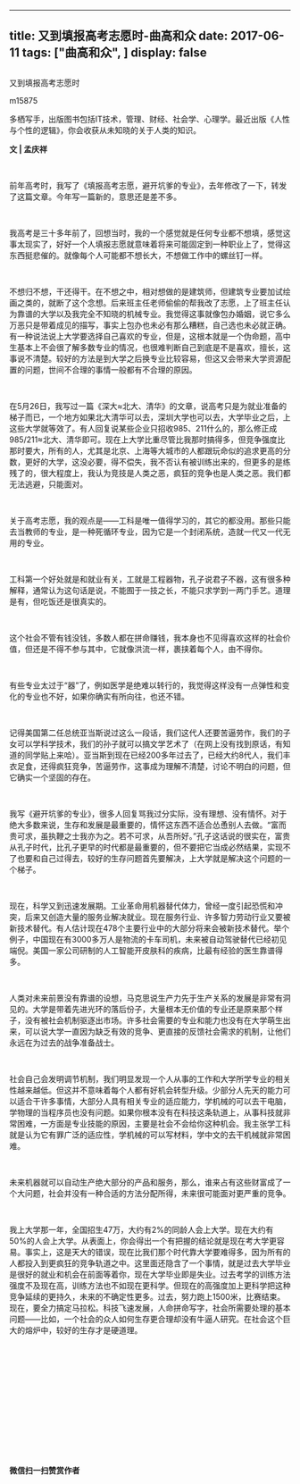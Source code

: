
---
title:   又到填报高考志愿时-曲高和众
date: 2017-06-11
tags: ["曲高和众", ]
display: false
---


## 



又到填报高考志愿时




m15875




多栖写手，出版图书包括IT技术，管理、财经、社会学、心理学。最近出版《人性与个性的逻辑》，你会收获从未知晓的关于人类的知识。


**文 | 孟庆祥**

&nbsp;

前年高考时，我写了《填报高考志愿，避开坑爹的专业》，去年修改了一下，转发了这篇文章。今年写一篇新的，意思还是差不多。

&nbsp;

我高考是三十多年前了，回想当时，我的一个感觉就是任何专业都不想填，感觉这事太现实了，好好一个人填报志愿就意味着将来可能固定到一种职业上了，觉得这东西挺悲催的。就像每个人可能都不想长大，不想做工作中的螺丝钉一样。

&nbsp;

不想归不想，干还得干。在不想之中，相对想做的是建筑师，但建筑专业要加试绘画之类的，就断了这个念想。后来班主任老师偷偷的帮我改了志愿，上了班主任认为靠谱的大学以及我完全不知晓的机械专业。我觉得这事就像包办婚姻，说它多么万恶只是带着成见的描写，事实上包办也未必有那么糟糕，自己选也未必就正确。有一种说法说上大学要选择自己喜欢的专业，但是，这根本就是一个伪命题，高中生基本上不会很了解多数专业的情况，也很难判断自己到底是不是喜欢，擅长，这事说不清楚。较好的方法是到大学之后换专业比较容易，但这又会带来大学资源配置的问题，世间不合理的事情一般都有不合理的原因。

&nbsp;

在5月26日，我写过一篇《深大≈北大、清华》的文章，说高考只是为就业准备的梯子而已，一个地方如果北大清华可以去，深圳大学也可以去，大学毕业之后，上这些大学就等效了。有人回复说某些企业只招收985、211什么的，那么修正成985/211≈北大、清华即可。现在上大学比重尽管比我那时搞得多，但竞争强度比那时要大，所有的人，尤其是北京、上海等大城市的人都跟玩命似的追求更高的分数，更好的大学，这没必要，得不偿失，我不否认有被训练出来的，但更多的是练残了的，很大程度上，我认为竞技是人类之恶，疯狂的竞争也是人类之恶。我们都无法逃避，只能面对。

&nbsp;

关于高考志愿，我的观点是——工科是唯一值得学习的，其它的都没用。那些只能去当教师的专业，是一种死循环专业，因为它是一个封闭系统，造就一代又一代无用的专业。

&nbsp;

工科第一个好处就是和就业有关，工就是工程器物，孔子说君子不器，这有很多种解释，通常认为这句话是说，不能囿于一技之长，不能只求学到一两门手艺。道理是有，但吃饭还是很真实的。

&nbsp;

这个社会不管有钱没钱，多数人都在拼命赚钱，我本身也不见得喜欢这样的社会价值，但还是不得不参与其中，它就像洪流一样，裹挟着每个人，由不得你。

&nbsp;

有些专业太过于“器”了，例如医学是绝难以转行的，我觉得这样没有一点弹性和变化的专业也不好，如果你确实有所向往，也还不错。

&nbsp;

记得美国第二任总统亚当斯说过这么一段话，我们这代人还要苦逼劳作，我们的子女可以学科学技术，我们的孙子就可以搞文学艺术了（在网上没有找到原话，有知道的同学贴上来哈）。亚当斯到现在已经200多年过去了，已经大约8代人，我们丰衣足食，还得疯狂竞争，苦逼劳作，这事成为理解不清楚，讨论不明白的问题，但它确实一个坚固的存在。

&nbsp;

我写《避开坑爹的专业》，很多人回复骂我过分实际，没有理想、没有情怀。对于绝大多数来说，生存和发展是最重要的，情怀这东西不适合怂恿别人去做。“富而贵可求，虽执鞭之士我亦为之。若不可求，从吾所好。”孔子这话说的很实在，富贵从孔子时代，比孔子更早的时代都是最重要的，但不要把它当成必然结果，实现不了也要和自己过得去，较好的生存问题首先要解决，上大学就是解决这个问题的一个梯子。

&nbsp;

现在，科学又到迅速发展期。工业革命用机器替代体力，曾经一度引起恐慌和冲突，后来又创造大量的服务业解决就业。现在服务行业、许多智力劳动行业又要被新技术替代。有人估计现在478个主要行业中的大部分将来会被新技术替代。举个例子，中国现在有3000多万人是物流的卡车司机，未来被自动驾驶替代已经初见端倪。美国一家公司研制的人工智能开皮肤科的疾病，比最有经验的医生靠谱得多。

&nbsp;

人类对未来前景没有靠谱的设想，马克思说生产力先于生产关系的发展是非常有洞见的。大学是带着先进光环的落后份子，大量根本无价值的专业还是原来那个样子，没有被社会机制驱逐出市场。许多社会需要的专业和能力也没有在大学萌生出来，可以说大学一直因为缺乏有效的竞争、更直接的反馈社会需求的机制，让他们永远在为过去的战争准备战士。

&nbsp;

社会自己会发明调节机制，我们明显发现一个人从事的工作和大学所学专业的相关性越来越低。但这并不意味着每个人都有好机会转型升级。少部分人先天的能力可以适合干许多事情，大部分人具有相关专业的适应能力，学机械的可以去干电脑，学物理的当程序员也没有问题。如果你根本没有在科技这条轨道上，从事科技就非常困难，一方面是专业技能的原因，主要是社会不会给你这种机会。我主张学工科就是认为它有罪广泛的适应性，学机械的可以写材料，学中文的去干机械就非常困难。

&nbsp;

未来机器就可以自动生产绝大部分的产品和服务，那么，谁来占有这些财富成了一个大问题，社会并没有一种合适的方法分配所得，未来很可能面对更严重的竞争。

&nbsp;

我上大学那一年，全国招生47万，大约有2%的同龄人会上大学。现在大约有50%的人会上大学。从表面上，你会得出一个有把握的结论就是现在考大学更容易。事实上，这是天大的错误，现在比我们那个时代靠大学要难得多，因为所有的人都投入到更疯狂的竞争轨道之中。这里面还隐含了一个事情，就是过去大学毕业是很好的就业和机会在前面等着你，现在大学毕业即是失业。过去考学的训练方法强度不及现在高，训练方法也不如现在更科学。但现在的高强度加上更科学把这种竞争延续的更持久，未来的不确定性更多。过去，努力跑上1500米，比赛结束。现在，要全力搞定马拉松。科技飞速发展，人命拼命写字，社会所需要处理的基本问题——比如，一个社会的众人如何生存更合理却没有牛逼人研究。在社会这个巨大的熔炉中，较好的生存才是硬道理。

&nbsp;

&nbsp;

&nbsp;

&nbsp;

&nbsp;

&nbsp;

&nbsp;




**微信扫一扫赞赏作者**















